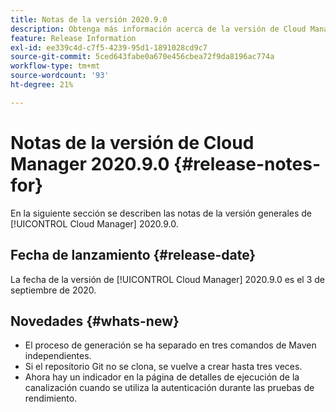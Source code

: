 ```yaml
---
title: Notas de la versión 2020.9.0
description: Obtenga más información acerca de la versión de Cloud Manager 2020.9.0
feature: Release Information
exl-id: ee339c4d-c7f5-4239-95d1-1891028cd9c7
source-git-commit: 5ced643fabe0a670e456cbea72f9da8196ac774a
workflow-type: tm+mt
source-wordcount: '93'
ht-degree: 21%

---
```


# Notas de la versión de Cloud Manager 2020.9.0 {#release-notes-for}

En la siguiente sección se describen las notas de la versión generales de [!UICONTROL Cloud Manager] 2020.9.0.

## Fecha de lanzamiento {#release-date}

La fecha de la versión de [!UICONTROL Cloud Manager] 2020.9.0 es el 3 de septiembre de 2020.

## Novedades {#whats-new}

* El proceso de generación se ha separado en tres comandos de Maven independientes.
* Si el repositorio Git no se clona, se vuelve a crear hasta tres veces.
* Ahora hay un indicador en la página de detalles de ejecución de la canalización cuando se utiliza la autenticación durante las pruebas de rendimiento.

